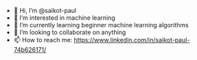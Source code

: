 - 👋 Hi, I’m @saikot-paul
- 👀 I’m interested in machine learning 
- 🌱 I’m currently learning beginner machine learning algorithms 
- 💞️ I’m looking to collaborate on anything 
- 📫 How to reach me: https://www.linkedin.com/in/saikot-paul-74b626171/

<!---
saikot-paul/saikot-paul is a ✨ special ✨ repository because its `README.md` (this file) appears on your GitHub profile.
You can click the Preview link to take a look at your changes.
--->
